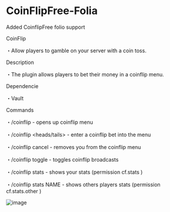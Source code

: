 # CoinFlipFree-Folia
Added CoinflipFree folio support


CoinFlip

・Allow players to gamble on your server with a coin toss.

Description

・The plugin allows players to bet their money in a coinflip menu.

Dependencie

・Vault


Commands

・/coinflip - opens up coinflip menu

・/coinflip <amount> <heads/tails> - enter a coinflip bet into the menu

・/coinflip cancel - removes you from the coinflip menu

・/coinflip toggle - toggles coinflip broadcasts

・/coinflip stats - shows your stats (permission cf.stats )

・/coinflip stats NAME - shows others players stats (permission cf.stats.other )


![image](https://github.com/user-attachments/assets/6902cb3b-655d-4ba2-ba9a-3cd7d3fe8c88)
